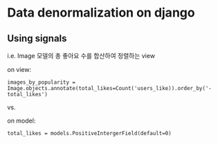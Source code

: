 # Data denormalization on django

## Using signals

i.e. Image 모델의 총 좋아요 수를 합산하여 정렬하는 view

on view:

`images_by_popularity = Image.objects.annotate(total_likes=Count('users_like)).order_by('-total_likes')`

vs.

on model:

`total_likes = models.PositiveIntergerField(default=0)`


